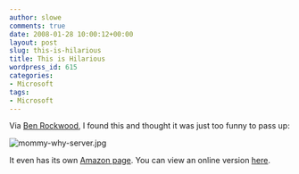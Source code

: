 ```yaml
---
author: slowe
comments: true
date: 2008-01-28 10:00:12+00:00
layout: post
slug: this-is-hilarious
title: This is Hilarious
wordpress_id: 615
categories:
- Microsoft
tags:
- Microsoft
---
```


Via [Ben Rockwood](http://cuddletech.com/blog/pivot/entry.php?id=889), I found this and thought it was just too funny to pass up:

![mommy-why-server.jpg](http://blog.scottlowe.org/wp-content/uploads/2008/01/mommy-why-server.jpg)

It even has its own [Amazon page](http://www.amazon.com/Mommy-Why-There-Server-House/dp/160530641X/ref=sr_1_1?ie=UTF8&s=books&qid=1200273042&sr=1-1). You can view an online version [here](http://gizmodo.com/photogallery/microserveces08).

